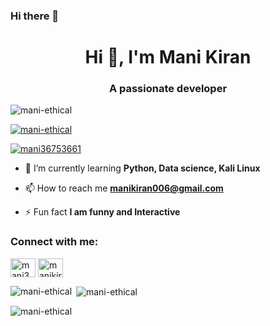 ### Hi there 👋



<h1 align="center">Hi 👋, I'm Mani Kiran</h1>
<h3 align="center">A passionate developer</h3>

<p align="left"> <img src="https://komarev.com/ghpvc/?username=mani-ethical&label=Profile%20views&color=0e75b6&style=flat" alt="mani-ethical" /> </p>

<p align="left"> <a href="https://github.com/ryo-ma/github-profile-trophy"><img src="https://github-profile-trophy.vercel.app/?username=mani-ethical" alt="mani-ethical" /></a> </p>

<p align="left"> <a href="https://twitter.com/mani36753661" target="blank"><img src="https://img.shields.io/twitter/follow/mani36753661?logo=twitter&style=for-the-badge" alt="mani36753661" /></a> </p>

- 🌱 I’m currently learning **Python, Data science, Kali Linux**

- 📫 How to reach me **manikiran006@gmail.com**

- ⚡ Fun fact **I am funny and Interactive**

<h3 align="left">Connect with me:</h3>
<p align="left">
<a href="https://twitter.com/mani36753661" target="blank"><img align="center" src="https://raw.githubusercontent.com/rahuldkjain/github-profile-readme-generator/master/src/images/icons/Social/twitter.svg" alt="mani36753661" height="30" width="40" /></a>
<a href="https://instagram.com/manikiran339" target="blank"><img align="center" src="https://raw.githubusercontent.com/rahuldkjain/github-profile-readme-generator/master/src/images/icons/Social/instagram.svg" alt="manikiran339" height="30" width="40" /></a>
</p>

<p><img align="left" src="https://github-readme-stats.vercel.app/api/top-langs?username=mani-ethical&show_icons=true&locale=en&layout=compact" alt="mani-ethical" /></p>

<p>&nbsp;<img align="center" src="https://github-readme-stats.vercel.app/api?username=mani-ethical&show_icons=true&locale=en" alt="mani-ethical" /></p>

<p><img align="center" src="https://github-readme-streak-stats.herokuapp.com/?user=mani-ethical&" alt="mani-ethical" /></p>

